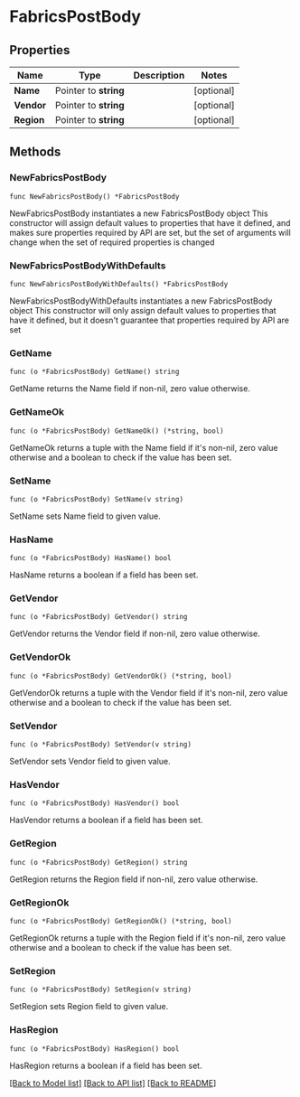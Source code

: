 # FabricsPostBody

## Properties

Name | Type | Description | Notes
------------ | ------------- | ------------- | -------------
**Name** | Pointer to **string** |  | [optional] 
**Vendor** | Pointer to **string** |  | [optional] 
**Region** | Pointer to **string** |  | [optional] 

## Methods

### NewFabricsPostBody

`func NewFabricsPostBody() *FabricsPostBody`

NewFabricsPostBody instantiates a new FabricsPostBody object
This constructor will assign default values to properties that have it defined,
and makes sure properties required by API are set, but the set of arguments
will change when the set of required properties is changed

### NewFabricsPostBodyWithDefaults

`func NewFabricsPostBodyWithDefaults() *FabricsPostBody`

NewFabricsPostBodyWithDefaults instantiates a new FabricsPostBody object
This constructor will only assign default values to properties that have it defined,
but it doesn't guarantee that properties required by API are set

### GetName

`func (o *FabricsPostBody) GetName() string`

GetName returns the Name field if non-nil, zero value otherwise.

### GetNameOk

`func (o *FabricsPostBody) GetNameOk() (*string, bool)`

GetNameOk returns a tuple with the Name field if it's non-nil, zero value otherwise
and a boolean to check if the value has been set.

### SetName

`func (o *FabricsPostBody) SetName(v string)`

SetName sets Name field to given value.

### HasName

`func (o *FabricsPostBody) HasName() bool`

HasName returns a boolean if a field has been set.

### GetVendor

`func (o *FabricsPostBody) GetVendor() string`

GetVendor returns the Vendor field if non-nil, zero value otherwise.

### GetVendorOk

`func (o *FabricsPostBody) GetVendorOk() (*string, bool)`

GetVendorOk returns a tuple with the Vendor field if it's non-nil, zero value otherwise
and a boolean to check if the value has been set.

### SetVendor

`func (o *FabricsPostBody) SetVendor(v string)`

SetVendor sets Vendor field to given value.

### HasVendor

`func (o *FabricsPostBody) HasVendor() bool`

HasVendor returns a boolean if a field has been set.

### GetRegion

`func (o *FabricsPostBody) GetRegion() string`

GetRegion returns the Region field if non-nil, zero value otherwise.

### GetRegionOk

`func (o *FabricsPostBody) GetRegionOk() (*string, bool)`

GetRegionOk returns a tuple with the Region field if it's non-nil, zero value otherwise
and a boolean to check if the value has been set.

### SetRegion

`func (o *FabricsPostBody) SetRegion(v string)`

SetRegion sets Region field to given value.

### HasRegion

`func (o *FabricsPostBody) HasRegion() bool`

HasRegion returns a boolean if a field has been set.


[[Back to Model list]](../README.md#documentation-for-models) [[Back to API list]](../README.md#documentation-for-api-endpoints) [[Back to README]](../README.md)


